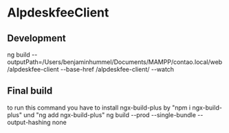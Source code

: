 # AlpdeskfeeClient

## Development
ng build --outputPath=/Users/benjaminhummel/Documents/MAMPP/contao.local/web/alpdeskfee-client --base-href /alpdeskfee-client/ --watch

## Final build
to run this command you have to install ngx-build-plus by "npm i ngx-build-plus" und "ng add ngx-build-plus"
ng build --prod --single-bundle --output-hashing none
